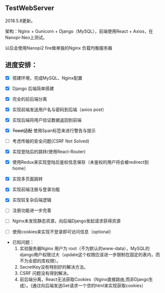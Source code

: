 ## TestWebServer
2018.5.8更新。

架构：Nginx + Gunicorn + Django（MySQL），前端使用React + Axios，在Nanopi-Neo上测试。

以后会使用Nanopi2 fire做单独的Nginx 负载均衡服务器

## 进度安排：
- [X] 搭建环境，完成MySQL、Nginx配置
- [X] Django 后端简单搭建
- [X] 完全的前后端分离
- [X] 实现前端发送用户名与密码到后端（axios post）
- [X] 实现后端将用户验证数据返回到前端
- [X] ~~Toast适配~~ 使用Span标签来进行警告与提示
- [ ] 考虑传输的安全问题(CSRF Not Solved)
- [X] 实现登陆后的跳转(使用React-Router)
- [X] 使用Redux来实现登陆后鉴权信息保存（未鉴权的用户将会被redirect到home）
- [X] 实现多页面跳转
- [X] 实现前端注册与登录功能
- [X] 实现较复杂后端逻辑
- [ ] 注册功能进一步完善
- [ ] Nginx未发现静态资源，向后端Django发起请求获得资源
- [ ] 使用cookies来实现不登录即可访问信息（optional）


- 已知问题：
	1. 实验服务器Nginx 用户为 root（不为默认的www-data），MySQL的django用户权限过大（update这个权限应该进一步限制在固定的表内，而不为全部的库权限）。
	2. SecretKey没有特别好的解决方法。
	3. CSRF 问题没有得到解决。
	4. 前后端分离，React无法获取Cookies（Nginx直接路由,而非Django生成）。(通过向后端发送Get请求一个空的html来实现获取cookies）
